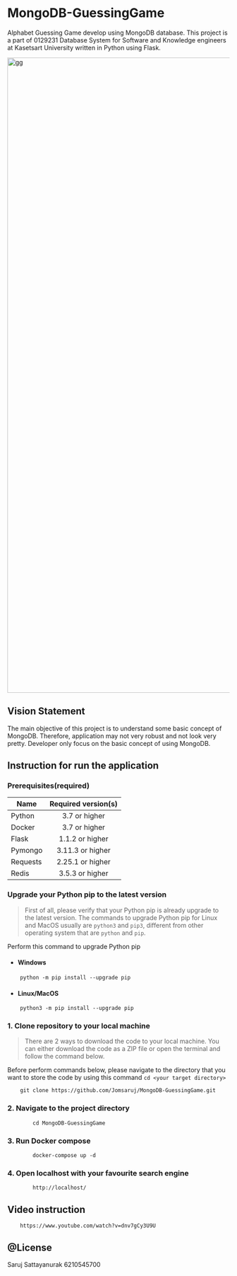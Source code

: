 # MongoDB-GuessingGame
Alphabet Guessing Game develop using MongoDB database. This project is a part of 0129231 Database System for Software and Knowledge engineers at Kasetsart University written in Python using Flask.

<img width="1436" alt="gg" src="https://user-images.githubusercontent.com/59832457/113494694-dd52ae80-9514-11eb-847e-b64af5806610.png">

## Vision Statement
The main objective of this project is to understand some basic concept of MongoDB. Therefore, application may not very robust and not look very pretty. Developer only focus on the basic concept of using MongoDB.

## Instruction for run the application
### Prerequisites(required)

| Name   | Required version(s) |
|----------|:-------------:|
| Python |  3.7 or higher | 
| Docker |  3.7 or higher  | 
| Flask |  1.1.2 or higher  |
| Pymongo |  3.11.3 or higher  |
| Requests |  2.25.1 or higher  |
| Redis |  3.5.3 or higher  |

### Upgrade your Python pip to the latest version 

> First of all, please verify that your Python pip is already upgrade to the latest version. The commands to upgrade Python pip for Linux and MacOS usually are `python3` and `pip3`, different from other operating system that are `python` and `pip`.

Perform this command to upgrade Python pip

* #### Windows
```
	python -m pip install --upgrade pip
```

* #### Linux/MacOS
```
	python3 -m pip install --upgrade pip
```

### 1. Clone repository to your local machine

   > There are 2 ways to download the code to your local machine. You can either download the code as a ZIP file or open the terminal and follow the command below.

Before perform commands below, please navigate to the directory that you want to store the code by using this command `cd <your target directory>`

```
	git clone https://github.com/Jomsaruj/MongoDB-GuessingGame.git
```
### 2. Navigate to the project directory
```
        cd MongoDB-GuessingGame
```

### 3. Run Docker compose
```
        docker-compose up -d
```

### 4. Open localhost with your favourite search engine
```
        http://localhost/
```

## Video instruction
```
	https://www.youtube.com/watch?v=dnv7gCy3U9U
```

## @License
Saruj Sattayanurak 6210545700


